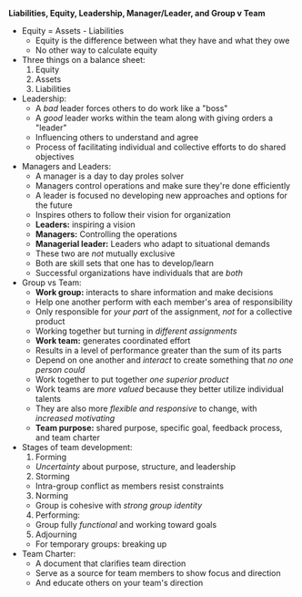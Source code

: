 **Liabilities, Equity, Leadership, Manager/Leader, and Group v Team**
* Equity = Assets - Liabilities
	* Equity is the difference between what they have and what they owe
	* No other way to calculate equity
* Three things on a balance sheet:
	1. Equity
	2. Assets
	3. Liabilities
* Leadership:
	* A *bad* leader forces others to do work like a "boss"
	* A *good* leader works within the team along with giving orders a "leader"
	* Influencing others to understand and agree
	* Process of facilitating individual and collective efforts to do shared objectives
* Managers and Leaders:
	* A manager is a day to day proles solver
	* Managers control operations and make sure they're done efficiently 
	* A leader is focused no developing new approaches and options for the future
	* Inspires others to follow their vision for organization 
	* **Leaders:** inspiring a vision
	* **Managers:** Controlling the operations
	* **Managerial leader:** Leaders who adapt to situational demands
	* These two are *not* mutually exclusive
	* Both are skill sets that one has to develop/learn 
	* Successful organizations have individuals that are *both*
* Group vs Team:
	* **Work group:** interacts to share information and make decisions
	* Help one another perform with each member's area of responsibility 
	* Only responsible for *your part* of the assignment, *not* for a collective product 
	* Working together but turning in *different assignments* 
	* **Work team:** generates coordinated effort
	* Results in a level of performance greater than the sum of its parts
	* Depend on one another and *interact* to create something that *no one person could*
	* Work together to put together *one superior product* 
	* Work teams are *more valued* because they better utilize individual talents
	* They are also more *flexible and responsive* to change, with *increased motivating*
	* **Team purpose:** shared purpose, specific goal, feedback process, and team charter
* Stages of team development:
	1. Forming
	* *Uncertainty* about purpose, structure, and leadership
	2. Storming
	* Intra-group conflict as members resist constraints
	3. Norming
	* Group is cohesive with *strong group identity*
	4. Performing: 
	* Group fully *functional* and working toward goals
	5. Adjourning
	* For temporary groups: breaking up
* Team Charter:
	* A document that clarifies team direction 
	* Serve as a source for team members to show focus and direction
	* And educate others on your team's direction

